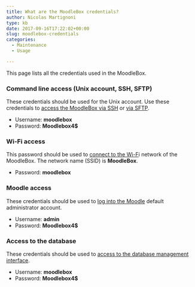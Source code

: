 ```yaml
---
title: What are the MoodleBox credentials?
author: Nicolas Martignoni
type: kb
date: 2017-09-16T17:22:02+00:00
slug: moodlebox-credentials
categories:
  - Maintenance
  - Usage

---
```

This page lists all the credentials used in the MoodleBox.

### Command line access (Unix account, SSH, SFTP)

These credentials should be used for the Unix account. Use these credentials to [access the MoodleBox via SSH][1] or [via SFTP][2].

  * Username: **moodlebox**
  * Password: **Moodlebox4$**

### Wi-Fi access

This password should be used to [connect to the Wi-F][3]i network of the MoodleBox. The network name (SSID) is **MoodleBox**.

  * Password: **moodlebox**

### Moodle access

These credentials should be used to [log into the Moodle][4] default administrator account.

  * Username: **admin**
  * Password: **Moodlebox4$**

### Access to the database

These credentials should be used to [access to the database management interface][5].

  * Username: **moodlebox**
  * Password: **Moodlebox4$**

 [1]: https://moodlebox.net/en/help/command-line-connection/
 [2]: https://moodlebox.net/en/help/using-files-with-the-moodlebox/
 [3]: https://moodlebox.net/en/help/wi-fi-connection/
 [4]: https://moodlebox.net/en/help/access-to-moodle/
 [5]: https://moodlebox.net/en/help/access-to-the-database-management-interface/
